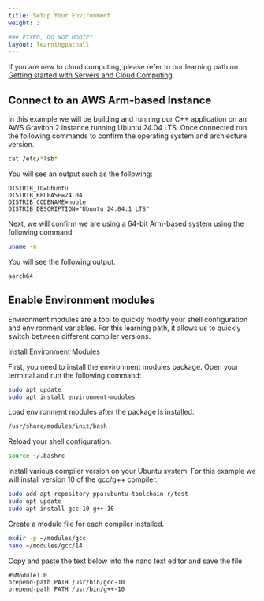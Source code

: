 ```yaml
---
title: Setup Your Environment
weight: 3

### FIXED, DO NOT MODIFY
layout: learningpathall
---
```


If you are new to cloud computing, please refer to our learning path on [Getting started with Servers and Cloud Computing](https://learn.arm.com/learning-paths/servers-and-cloud-computing/intro/).

## Connect to an AWS Arm-based Instance

In this example we will be building and running our C++ application on an AWS Graviton 2 instance running Ubuntu 24.04 LTS. Once connected run the following commands to confirm the operating system and archiecture version. 

```bash
cat /etc/*lsb*
```

You will see an output such as the following:

```output
DISTRIB_ID=Ubuntu
DISTRIB_RELEASE=24.04
DISTRIB_CODENAME=noble
DISTRIB_DESCRIPTION="Ubuntu 24.04.1 LTS"
```

Next, we will confirm we are using a 64-bit Arm-based system using the following command

```bash
uname -m
```

You will see the following output.

```output
aarch64
```

## Enable Environment modules

Environment modules are a tool to quickly modify your shell configuration and environment variables. For this learning path, it allows us to quickly switch between different compiler versions. 

Install Environment Modules

   First, you need to install the environment modules package. Open your terminal and run the following command:
   ```bash
   sudo apt update
   sudo apt install environment-modules
   ```

Load environment modules after the package is installed. 

```bash
/usr/share/modules/init/bash
```
Reload your shell configuration. 

```bash
source ~/.bashrc
```

Install various compiler version on your Ubuntu system. For this example we will install version 10 of the gcc/g++ compiler.

```bash
sudo add-apt-repository ppa:ubuntu-toolchain-r/test
sudo apt update
sudo apt install gcc-10 g++-10
```

Create a module file for each compiler installed. 

```bash
mkdir -p ~/modules/gcc
nano ~/modules/gcc/14
```
Copy and paste the text below into the nano text editor and save the file
```ouput
#%Module1.0
prepend-path PATH /usr/bin/gcc-10
prepend-path PATH /usr/bin/g++-10
```

